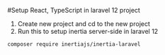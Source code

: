 #Setup React, TypeScript in laravel 12 project 
1. Create new project and cd to the new project
2. Run this to setup inertia server-side in laravel 12
```
composer require inertiajs/inertia-laravel
```
